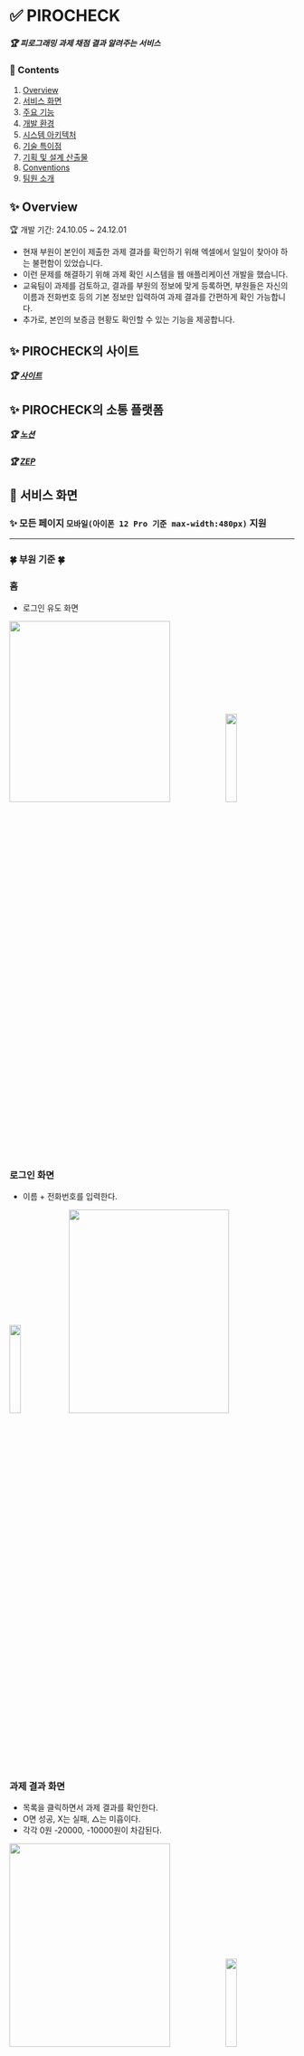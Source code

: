 # ✅ PIROCHECK
##### 🏆 피로그래밍 과제 채점 결과 알려주는 서비스

### 📜 Contents
 1. [Overview](#-overview)
 2. [서비스 화면](#-서비스-화면)
 3. [주요 기능](#-주요-기능)
 4. [개발 환경](#%EF%B8%8F-개발-환경)
 5. [시스템 아키텍처](#-시스템-아키텍처)
 6. [기술 특이점](#-기술-특이점)
 7. [기획 및 설계 산출물](#-기획-및-설계-산출물)
 8. [Conventions](#-conventions)
 9. [팀원 소개](#-팀원-소개)
 
## ✨ Overview

🏆 개발 기간: 24.10.05 ~ 24.12.01<br>
- 현재 부원이 본인이 제출한 과제 결과를 확인하기 위해 엑셀에서 일일이 찾아야 하는 불편함이 있었습니다.
- 이런 문제를 해결하기 위해 과제 확인 시스템을 웹 애플리케이션 개발을 했습니다.
- 교육팀이 과제를 검토하고, 결과를 부원의 정보에 맞게 등록하면, 부원들은 자신의 이름과 전화번호 등의 기본 정보만 입력하여 과제 결과를 간편하게 확인 가능합니다.
- 추가로, 본인의 보증금 현황도 확인할 수 있는 기능을 제공합니다.

## ✨ PIROCHECK의 사이트
##### 🏆 [사이트](https://pirocheck.com/)


## ✨ PIROCHECK의 소통 플랫폼 
##### 🏆 [노션](https://www.notion.so/12a9fae2dd7c80878b6ce3c6c7041818?pvs=0)
##### 🏆 [ZEP](https://zep.us/)


## 👀 서비스 화면
### ✨ 모든 페이지 `모바일(아이폰 12 Pro 기준 max-width:480px)` 지원

<hr>

### 🍀 부원 기준 🍀
### 홈
- 로그인 유도 화면
  
<div>
  <img src="https://github.com/user-attachments/assets/60500261-3b11-4ea3-8988-1861cfb63e26" width="75%" height="320px"/>
  <img src="https://github.com/user-attachments/assets/be2fcb76-6ee9-4c24-a784-4645ad5b72b0" width="20%"/>
</div>


### 로그인 화면
- 이름 + 전화번호를 입력한다. 
<div>
<img src="https://github.com/user-attachments/assets/04c0b63e-f32b-40ee-a657-f01895564dea" width="20%"/>
<img src="https://github.com/user-attachments/assets/dabf47c4-051f-460d-9378-7ffa9ccaba51" width="75%" height="360px" >
</div>


### 과제 결과 화면
- 목록을 클릭하면서 과제 결과를 확인한다. 
- O면 성공, X는 실패, △는 미흡이다.
- 각각 0원 -20000, -10000원이 차감된다.
<div>
<img src="https://github.com/user-attachments/assets/99ae35ae-b5f8-46d8-b2f2-94f07f6e5ed0" width="75%" height="360px"> 
<img src="https://github.com/user-attachments/assets/47619149-244c-4326-8e2c-6b81a19ca8a8" width="20%">
</div>

<hr>

### 🍀 운영진 기준 🍀
### 홈
- 로그인/회원가입 유도 화면
<div>
<img src="https://github.com/user-attachments/assets/cef7d507-fd4f-4bba-bb3c-73f5f5a061eb" width="20%">
<img src="https://github.com/user-attachments/assets/87f098e5-6163-4f2c-8a5f-996d448276ce" width="75%" height="320px">
</div>


### 회원가입 화면
- 이름 + 전화번호 + 비밀번호 + 비밀번호 확인 을 입력한다.
- 이때 가입을 하면 PREADMIN으로 로그인을 할 수 없다.
- 마스터 권한자가 ADMIN으로 승격할때까지 기다려야된다. 
<div>
<img src="https://github.com/user-attachments/assets/a3c34dde-3ec6-4c0b-8feb-34da6557f4ab" width="75%" height="360px">
<img src="https://github.com/user-attachments/assets/4a9a4eb0-bf33-43b9-b7c6-e7cbc53052c1" width="20%">
</div>


### 로그인 화면
- 운영진은 일반 부원과 다르게 보안을 위해 이름 + 전화번호 + 비밀번호를 입력해야된다.
<div>
<img src="https://github.com/user-attachments/assets/bf988bf8-e32f-476f-ae3e-fd0334779419" width="75%" height="360px">
<img src="https://github.com/user-attachments/assets/08f3d250-a309-44f3-932b-36cc9f5fd5a7" width="20%">
</div>


### 부원 등록 화면
- 이름 + 전화번호로 부원들의 회원을 등록할 수 있다. 
<div>
<img src="https://github.com/user-attachments/assets/fae71269-4862-43e8-af10-27d195f2c4d3" width="20%">
<img src="https://github.com/user-attachments/assets/ff7cbce7-bab4-43a2-93a2-83f9f70f13a9" width="75%" height="360px" >
</div>


### 과제 결과 반영 화면
- 방어권 갯수 및 과제 결과를 반영할 수 있다.
- 체크박스는 해당 부원이 과제를 확인 또는 미확인 할 수 있도록 넣어났다.
- 예시로 1주차 월요일 과제 제로초 27강이 체크박스가 해제가 된채로 있으면 해당 부원은 이에 대한 과제 결과를 확인할 수 없다.
<div>
<img src="https://github.com/user-attachments/assets/786c73e8-7629-47ea-93f3-60acb1c53ba6" width="75%" height="360px">	
<img src="https://github.com/user-attachments/assets/3a45dcd3-3c69-425e-beae-7685ccaa99e4" width="20%">
</div>

<hr>

### 🍀 마스터 기준 🍀
### 운영진 등급 향상 화면
- 처음 회원 가입한 운영진은 PREADMIN이다. 따라서 ADMIN으로 올릴 수 있다.  
<div>
<img src="https://github.com/user-attachments/assets/a7b4603d-3993-459e-a694-f5d4bf3e7e67" width="20%">
<img src="https://github.com/user-attachments/assets/c0ba8d52-4852-4a51-8627-68d34133c1db" width="75%" height="360px" >
</div>

<hr>

### 🍀 MVP 기준 🍀
### MVP 부원이 MVP 화면 들어왔을때
- MVP를 받은 부원만 해당 화면이 뜹니다.   
<div>
<img src="https://github.com/user-attachments/assets/85bf291d-d09f-42da-985b-c03d3bef4f4d" width="20%">
<img src="https://github.com/user-attachments/assets/e732aa56-76c7-4aed-9b49-2f892c028e8c" width="75%" height="360px" >
</div>


### 주차별 MVP
- 주차별로 받은 MVP를 확인할 수 있다.
- 일정이 아직 안된 경우는 클릭할 수 없다.  
<div>
<img src="https://github.com/user-attachments/assets/1bfb0881-7d27-472e-b52e-08a62505bcdd" width="75%" height="360px" >
<img src="https://github.com/user-attachments/assets/01abeda5-32c4-4fa7-81b6-372e45a9ae59" width="20%">
</div>

<hr>
  
## ✨ 주요 기능

- `마스터 권한`
	- 처음 가입한 운영진은 등급이 PREADMIN이다. 이때 마스터 권한자(교육팀장)가 ADMIN으로 승격해야지 운영진은 부원들 과제를 운영할 수 있다.
   	- 이렇게 한 이유는 무분별한 운영진 유입을 막기 위해서이다.
   	- 따라서 운영진 url도 /system이다.
	
- `운영진 권한`
	- 부원들의 과제를 결과를 메길 수 있고, 보증금 방어권을 수여할 수 있다. 
	- 동아리 부원을 등록할 수 있다.

- `부원 권한`
	- 부원들 등급은 USER이다.
	- 따로 회원가입은 안해도 된다. 왜냐하면 앞에서 말했듯이 운영진이 동아리 부원을 다 등록을 해서 전화번호 + 이름만으로 로그인만 하면 된다.
 	- 과제 결과를 확인만 하면 된다. 
   
- `MVP`
	- 해당 주차에 MVP 부원은 해당 화면 들어가면 바로 축하메시지가 뜬다.  
	- MVP 테이블의 flag, visual 컬럼을 활용하여 현재 1주차면 2,3,4, 챌린저 mvp는 클릭 못하게 구현을 해놓았다. 시간이 지나면 차츰 해제할 것이다.
   	- 참고로 MVP 권한은 오직 마스터만 할 수 있다.
   	- 주차별 MVP로 선정되신 분께 축하의 음성이 전달됩니다: "00님, 축하합니다!"

- `EC2 Dcoker`
	- 스프링과 DB를 Docker를 활용해서 배포를 했다.
 	- EC2에서 pull을 한 후 도커 서버를 실행했다.  

   
## 🖥️ 개발 환경

**Management Tool**
- 형상 관리 : Git
- 커뮤니케이션 : Zep, Notion
- 디자인 : Figma

**🐳 Backend**
- Java `17`
- SpringBoot `3.3.4`
- `Spring JPA`
- `Spring Thymeleaf`
- `Spring Session`

**🦊 Frontend**
- HTML5, CSS3, JAVASCRIPT

**🗂️ DB**
- `MySQL`  `8.0.4`

**🌐 Server**
- AWS EC2 (Ubuntu `20.04`)
- Nginx `1.23` (Reverse Proxy)
- `Docker`

**🗝️ API**
- [Web Speech API](https://developer.mozilla.org/en-US/docs/Web/API/Web_Speech_API)   

**🔨 IDE**
- Intellj `2023.2`
- MySQL Workbench `8.0.29`
- VSCode `1.69.2`

**🖼️ Dependencies**
```
dependencies {
	implementation 'org.springframework.boot:spring-boot-starter-data-jpa'
	implementation 'org.springframework.boot:spring-boot-starter-security'
	implementation 'org.springframework.boot:spring-boot-starter-thymeleaf'
	implementation 'org.springframework.boot:spring-boot-starter-web'
	implementation 'org.thymeleaf.extras:thymeleaf-extras-springsecurity6'
	compileOnly 'org.projectlombok:lombok'
	runtimeOnly 'com.mysql:mysql-connector-j'
	annotationProcessor 'org.projectlombok:lombok'
	testImplementation 'org.springframework.boot:spring-boot-starter-test'
	testImplementation 'org.springframework.security:spring-security-test'
	testRuntimeOnly 'org.junit.platform:junit-platform-launcher'
}
```

## 💫 시스템 아키텍처
![image](https://github.com/user-attachments/assets/64f59a47-fff7-4c8e-afc5-b34d3377f24e)


## ✨ 기술 특이점
- 배포를 완료한 후 6시간 간격으로 EC2의 CPU 사용률이 99%까지 치솟아 서버가 다운되는 문제가 발생했다. 이를 해결하기 위해 swap을 도입했는데, 이는 메모리 부족 시 디스크 공간을 임시로 활용함으로써 메모리 부족으로 인한 시스템 과부하를 완화하는 역할을 한다. 이를 통해 CPU 사용률 급등 문제를 해결하고 서버의 안정성을 확보할 수 있었다.
- JMeter를 활용하여 신규 부원들의 트래픽 과부하를 방지하기 위해 서버 성능을 분석한 결과, 30명을 기준으로 처리 속도는 평균 0.3초내로 확인되었다.
![image](https://github.com/user-attachments/assets/fb2acfd4-1b63-4cb4-bfbd-0a32cd198d08)


# 📂 기획 및 설계 산출물

### [💭 요구사항 정의 및 기능 명세](https://www.notion.so/12a9fae2dd7c80b0a908c1b995a0388a)

![image](https://github.com/user-attachments/assets/56a042b1-ef25-4361-9248-6fd36470fea7)


### [🎨 화면 설계서](https://www.figma.com/design/jBxM9KSvpz6mEfBB2t4dHx/Untitled?node-id=0-1&node-type=canvas&t=0uFlK9ORSMK6FDbv-0)

![image](https://github.com/user-attachments/assets/36869a76-dc8a-4666-a8e0-c674197676f4)



### [✨ ER Diagram](https://www.erdcloud.com/d/7hhDca3S7tqv6RbLW)

![image](https://github.com/user-attachments/assets/70248062-0edd-4be6-a741-d2256089f4a2)


# 💞 팀원 소개
##### ❤️‍🔥 PIROCHECK를 개발한 `피로그래밍 22기 운영진` 팀원들을 소개합니다!

| **[최승호](https://github.com/chltmdgh522)** | **[이지현](https://github.com/ljh130334)** | **[김민수](https://github.com/devkev00)** |
| :---------------------------------------------------------------------------------------------------------------------------: | :---------------------------------------------------------------------------------------------------------------------------: | :---------------------------------------------------------------------------------------------------------------------------: |
| <img src="https://github.com/user-attachments/assets/e792dfc6-e2a7-4b42-b5a5-27672d4df6c7" width="400"> | <img src="https://github.com/user-attachments/assets/ea00de58-e6c0-46a9-9ff7-646665798c5e" width="400"> | <img src="https://github.com/user-attachments/assets/5f7fd4ee-0b55-4d97-a8cf-0cc61588e910" width="400"> |
|  PM & Backend | Frontend & Designer |  Backend |


## 😃 팀원 역할
- **최승호**
  - 팀장, 기획, 회원 및 MVP API 개발 및 서버 배포
- **이지현**
  - 피그마 디자인, 프론트 개발
- **김민수**
  - 과제 API 개발 및 서버 배포
